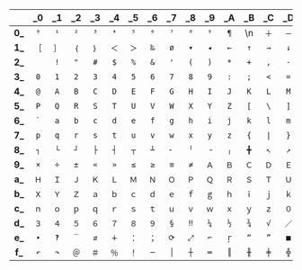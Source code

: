 |        | _0  | _1  | _2  | _3  | _4  | _5  | _6  | _7  | _8  | _9  | _A  | _B  | _C  | _D  | _E  | _F  |
|:------:|:---:|:---:|:---:|:---:|:---:|:---:|:---:|:---:|:---:|:---:|:---:|:---:|:---:|:---:|:---:|:---:|
| **0_** | `⁰` | `¹` | `²` | `³` | `⁴` | `⁵` | `⁶` | `⁷` | `⁸` | `⁹` | `¶` | \n | `＋` | `－` | `（` | `）` |
| **1_** | `［` | `］` | `｛` | `｝` | `＜` | `＞` | `‰` | `ø` | `▾` | `◂` | `←` | `↑` | `→` | `↓` | `↔` | `↕` |
| **2_** | <code> </code> | `!` | `"` | `#` | `$` | `%` | `&` | `'` | `(` | `)` | `*` | `+` | `,` | `-` | `.` | `/` |
| **3_** | `0` | `1` | `2` | `3` | `4` | `5` | `6` | `7` | `8` | `9` | `:` | `;` | `<` | `=` | `>` | `?` |
| **4_** | `@` | `A` | `B` | `C` | `D` | `E` | `F` | `G` | `H` | `I` | `J` | `K` | `L` | `M` | `N` | `O` |
| **5_** | `P` | `Q` | `R` | `S` | `T` | `U` | `V` | `W` | `X` | `Y` | `Z` | `[` | `\` | `]` | `^` | `_` |
| **6_** | <code>`</code> | `a` | `b` | `c` | `d` | `e` | `f` | `g` | `h` | `i` | `j` | `k` | `l` | `m` | `n` | `o` |
| **7_** | `p` | `q` | `r` | `s` | `t` | `u` | `v` | `w` | `x` | `y` | `z` | `{` |  <code>\|</code> | `}` | `~` | `┌` |
| **8_** | `┐` | `└` | `┘` | `├` | `┤` | `┬` | `┴` | `╴` | `╵` | `╶` | `╷` | `╋` | `↖` | `↗` | `↘` | `↙` |
| **9_** | `×` | `÷` | `±` | `«` | `»` | `≤` | `≥` | `≡` | `≠` | `Ａ` | `Ｂ` | `Ｃ` | `Ｄ` | `Ｅ` | `Ｆ` | `Ｇ` |
| **a_** | `Ｈ` | `Ｉ` | `Ｊ` | `Ｋ` | `Ｌ` | `Ｍ` | `Ｎ` | `Ｏ` | `Ｐ` | `Ｑ` | `Ｒ` | `Ｓ` | `Ｔ` | `Ｕ` | `Ｖ` | `Ｗ` |
| **b_** | `Ｘ` | `Ｙ` | `Ｚ` | `ａ` | `ｂ` | `ｃ` | `ｄ` | `ｅ` | `ｆ` | `ｇ` | `ｈ` | `ｉ` | `ｊ` | `ｋ` | `ｌ` | `ｍ` |
| **c_** | `ｎ` | `ｏ` | `ｐ` | `ｑ` | `ｒ` | `ｓ` | `ｔ` | `ｕ` | `ｖ` | `ｗ` | `ｘ` | `ｙ` | `ｚ` | `０` | `１` | `２` |
| **d_** | `３` | `４` | `５` | `６` | `７` | `８` | `９` | `§` | `‼` | `¼` | `½` | `¾` | `√` | `／` | `＼` | `∑` |
| **e_** | `∙` | `‽` | `‾` | `⇵` | `∔` | `：` | `；` | `⟳` | `⤢` | `⌐` | `ŗ` | `“` | `”` | `■` | `？` | `＊` |
| **f_** | `↶` | `↷` | `＠` | `＃` | `％` | `！` | `─` | `│` | `┼` | `═` | `║` | `╫` | `╪` | `╬` | `α` | `ω` |
